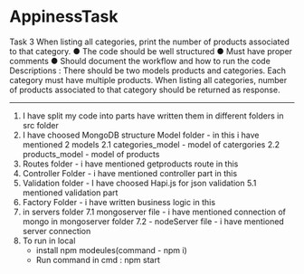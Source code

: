 # AppinessTask
Task 3
When listing all categories, print the number of products associated to that category.
● The code should be well structured
● Must have proper comments
● Should document the workflow and how to run the code
Descriptions :
There should be two models products and categories. Each category must have multiple products.
When listing all categories, number of products associated to that category should be returned as response.

***********************
1. I have split my code into parts have written them in different folders in src folder
2. I have choosed MongoDB structure
 Model folder - in this i have mentioned 2 models
    2.1 categories_model - model of catergories 
    2.2 products_model -  model of products
3. Routes folder - i have mentioned getproducts route in this
4. Controller Folder - i have mentioned controller part in this
5. Validation folder - I have choosed Hapi.js for json validation
    5.1 mentioned validation part
6. Factory Folder - i have written business logic in this
7. in servers folder
    7.1 mongoserver file - i have mentioned connection of mongo in mongoserver folder
    7.2 - nodeServer file - i have mentioned server connection
8. To run in local 
      - install npm modeules(command - npm i)
      - Run command in cmd : npm start
